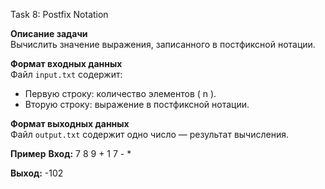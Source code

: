  Task 8: Postfix Notation

 **Описание задачи**  
 Вычислить значение выражения, записанного в постфиксной нотации.

 **Формат входных данных**  
 Файл `input.txt` содержит:
 - Первую строку: количество элементов \( n \).
 - Вторую строку: выражение в постфиксной нотации.

 **Формат выходных данных**  
 Файл `output.txt` содержит одно число — результат вычисления.

 **Пример**
 **Вход:**
 7
 8 9 + 1 7 - *

 **Выход:**
 -102
